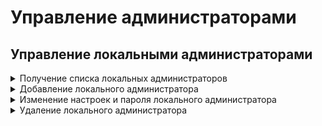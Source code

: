 # Управление администраторами

## Управление локальными администраторами

<details>
<summary>Получение списка локальных администраторов</summary>

```
GET /web/admins/local?format_type=JSON|CSV&columns=['id','name',...]
```

**Параметры запроса:**

* `format_type` - поддерживается `CSV` и `JSON`, по умолчанию `JSON`;
* `columns` - список столбцов, которые попадут в `CSV` отчет, по умолчанию пустой список.

**Ответ на успешный запрос:**

```
[
    {
        "id": "string",
        "enabled": "boolean",
        "name": "string",
        "login": "string",
        "role": "integer",
        "comment": "string",
        "password_timestamp": "integer",
    },
    ...
]
```

* `id` - идентификатор администратора;
* `enabled` - аккаунт включен/выключен (можно/нельзя под ним зайти в систему);
* `name` - имя администратора;
* `login` - логин администратора;
* `role` - идентификатор уровня доступа администратора;
* `comment` - комментарий;
* `password_timestamp` - время (таймстамп) последнего успешного изменения пароля.

</details>

<details>
<summary>Добавление локального администратора</summary>

```
POST /web/admins/local
```

**Json-тело запроса:**

```
{
    "enabled": "boolean",
    "name": "string",
    "login": "string",
    "password": "string",
    "role": "integer",
    "comment": "string",
}
```
**Ответ на успешный запрос:**

```
{
    "id": "string",
}
```

**Ответ обязательно нужно использовать, поскольку бекэнд выполняет нормализацию логина.**

* `enabled` - аккаунт включен/выключен (можно/нельзя под ним зайти в систему);
* `name` - имя, ненулевое текстовое поле, длина от 1 до 42 символов;
* `login` - логин не должен содержать `.` (одну точку) или `..` (две точки), а также символов [\\:/~$!\s@]. Длинна поля от 1 до 42 символов включительно;
* `password` - пароль, ненулевое текстовое поле, длина от 10 до 42 символов;
* `role` - идентификатор уровня доступа аккаунта;
* `comment` - комментарий, максимальная длина 256 символов, **может** быть пустым.

</details>

<details>
<summary>Изменение настроек и пароля локального администратора</summary>

```
PATCH /web/admins/local/$ID
```

`$ID` - идентификатор правила.

**Json-тело запроса:**

Все поля необязательные

```
{
    "enabled": "boolean",
    "name": "string",
    "login": "string",
    "password": "string",
    "role": "integer",
    "comment": "string",
}
```

**Ответ на успешный запрос:** 200 ОК

* `enabled` - аккаунт включен/выключен (можно/нельзя под ним зайти в систему);
* `name` - имя администратора;
* `login` - логин администратора;
* `password` - пароль (если `password==null` пароль останется прежним);
* `role` - идентификатор уровня доступа аккаунта;
* `comment` - комментарий, максимальная длина 256 символов, **может** быть пустым.

**При смене пароля или отключении аккаунта веб-сессии удаляются.**

</details>

<details>
<summary>Удаление локального администратора</summary>

**Последнего локального администратора удалять нельзя!**

```
DELETE /web/admins/local/$ID
```

`$ID` - идентификатор правила.

**Ответ на успешный запрос:** 200 OK

</details>